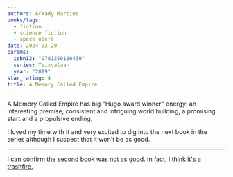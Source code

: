 ```yaml
---
authors: Arkady Martine
books/tags:
  - fiction
  - science fiction
  - space opera
date: 2024-03-29
params:
  isbn13: "9781250186430"
  series: Teixcalaan
  year: "2019"
star_rating: 4
title: A Memory Called Empire
---
```


A Memory Called Empire has big "Hugo award winner" energy: an interesting premise, consistent and intriguing world building, a promising start and a propulsive ending.

I loved my time with it and very excited to dig into the next book in the series although I suspect that it won't be as good.

<!--more-->

---

[I can confirm the second book was not as good. In fact, I think it's a trashfire.](/books/2024-04-11)
